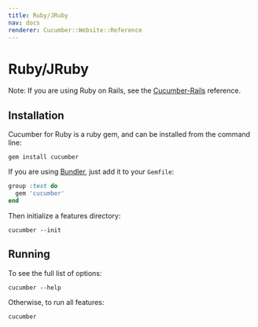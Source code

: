 ```yaml
---
title: Ruby/JRuby
nav: docs
renderer: Cucumber::Website::Reference
---
```


# Ruby/JRuby

Note: If you are using Ruby on Rails, see the [Cucumber-Rails](/docs/reference/rails) reference.

## Installation

Cucumber for Ruby is a ruby gem, and can be installed from the command line:

```
gem install cucumber
```

If you are using [Bundler](http://gembundler.com/), just add it to your `Gemfile`:

```ruby
group :test do
  gem 'cucumber'
end
```

Then initialize a features directory:

```
cucumber --init
```

## Running

To see the full list of options:

```
cucumber --help
```

Otherwise, to run all features:

```
cucumber
```
